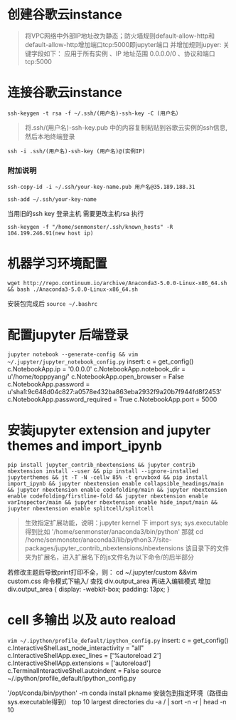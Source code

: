 # 创建谷歌云instance
> 将VPC网络中外部IP地址改为静态；防火墙规则default-allow-http和default-allow-http增加端口tcp:5000即jupyter端口
并增加规则jupyer: 关键字段如下： 应用于所有实例 、IP 地址范围 0.0.0.0/0 、协议和端口 tcp:5000
# 连接谷歌云instance
`ssh-keygen -t rsa -f ~/.ssh/(用户名)-ssh-key -C (用户名）`
> 将.ssh/(用户名)-ssh-key.pub 中的内容复制粘贴到谷歌云实例的ssh信息,然后本地终端登录

`ssh -i .ssh/(用户名)-ssh-key (用户名)@(实例IP)`
### 附加说明
`ssh-copy-id -i ~/.ssh/your-key-name.pub 用户名@35.189.188.31` 

`ssh-add ~/.ssh/your-key-name` 

当用旧的ssh key 登录主机 需要更改主机rsa 执行 

`ssh-keygen -f "/home/senmonster/.ssh/known_hosts" -R 104.199.246.91(new host ip)`

# 机器学习环境配置
```
wget http://repo.continuum.io/archive/Anaconda3-5.0.0-Linux-x86_64.sh  && bash ./Anaconda3-5.0.0-Linux-x86_64.sh
```
安装包完成后 
`source ~/.bashrc`
# 配置jupyter 后端登录
`jupyter notebook --generate-config && vim ~/.jupyter/jupyter_notebook_config.py`
insert:
c = get_config()
c.NotebookApp.ip = '0.0.0.0'
c.NotebookApp.notebook_dir = u'/home/topppyang/'
c.NotebookApp.open_browser = False
c.NotebookApp.password = u'sha1:9c648d04c827:a0578e432ba863eba2932f9a20b7f944fd8f2453'
c.NotebookApp.password_required = True
c.NotebookApp.port = 5000

# 安装jupyter extension and jupyter themes and import_ipynb 
```
pip install jupyter_contrib_nbextensions && jupyter contrib nbextension install --user && pip install --ignore-installed jupyterthemes && jt -T -N -cellw 85% -t gruvboxd && pip install import_ipynb && jupyter nbextension enable collapsible_headings/main && jupyter nbextension enable codefolding/main && jupyter nbextension enable codefolding/firstline-fold && jupyter nbextension enable varInspector/main && jupyter nbextension enable hide_input/main && jupyter nbextension enable splitcell/splitcell
```
> 生效指定扩展功能，说明：jupyter kernel 下 import sys; sys.executable 得到比如 '/home/senmonster/anaconda3/bin/python'
那就 cd /home/senmonster/anaconda3/lib/python3.7/site-packages/jupyter_contrib_nbextensions/nbextensions
该目录下的文件夹为扩展名，进入扩展名下的js文件名为以下命令/的后半部分

若修改主题后导致print打印不全，则：
cd ~/.jupyter/custom &&vim custom.css
命令模式下输入/ 查找 div.output_area
再i进入编辑模式 增加
div.output_area {
display: -webkit-box;
padding: 13px;
}

# cell 多输出 以及 auto reaload
`vim ~/.ipython/profile_default/ipython_config.py`
insert:
c = get_config()
c.InteractiveShell.ast_node_interactivity = "all"
c.InteractiveShellApp.exec_lines = ['%autoreload 2']
c.InteractiveShellApp.extensions = ['autoreload']
c.TerminalInteractiveShell.autoindent = False
source ~/.ipython/profile_default/ipython_config.py



'/opt/conda/bin/python' -m conda install pkname 安装包到指定环境（路径由sys.executable得到）
top 10 largest directories
du -a / | sort -n -r | head -n 10
